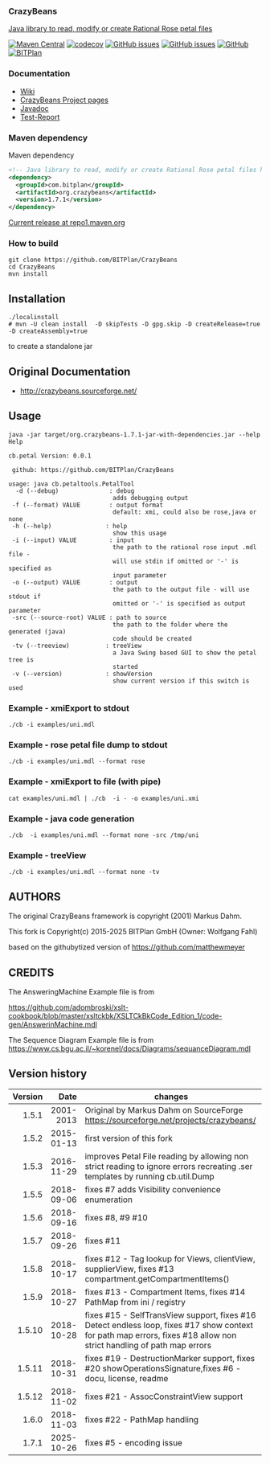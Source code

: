 ### CrazyBeans
[Java library to read, modify or create Rational Rose petal files](http://www.bitplan.com/CrazyBeans)

[![Maven Central](https://img.shields.io/maven-central/v/com.bitplan/org.crazybeans.svg)](https://search.maven.org/artifact/com.bitplan/org.crazybeans/1.6.0/jar)
[![codecov](https://codecov.io/gh/BITPlan/CrazyBeans/branch/master/graph/badge.svg)](https://codecov.io/gh/BITPlan/CrazyBeans)
[![GitHub issues](https://img.shields.io/github/issues/BITPlan/CrazyBeans.svg)](https://github.com/BITPlan/CrazyBeans/issues)
[![GitHub issues](https://img.shields.io/github/issues-closed/BITPlan/CrazyBeans.svg)](https://github.com/BITPlan/CrazyBeans/issues/?q=is%3Aissue+is%3Aclosed)
[![GitHub](https://img.shields.io/github/license/BITPlan/CrazyBeans.svg)](https://www.apache.org/licenses/LICENSE-2.0)
[![BITPlan](http://wiki.bitplan.com/images/wiki/thumb/3/38/BITPlanLogoFontLessTransparent.png/198px-BITPlanLogoFontLessTransparent.png)](http://www.bitplan.com)

### Documentation
* [Wiki](http://www.bitplan.com/CrazyBeans)
* [CrazyBeans Project pages](https://BITPlan.github.io/CrazyBeans)
* [Javadoc](https://BITPlan.github.io/CrazyBeans/apidocs/index.html)
* [Test-Report](https://BITPlan.github.io/CrazyBeans/surefire-report.html)
### Maven dependency

Maven dependency
```xml
<!-- Java library to read, modify or create Rational Rose petal files http://www.bitplan.com/CrazyBeans -->
<dependency>
  <groupId>com.bitplan</groupId>
  <artifactId>org.crazybeans</artifactId>
  <version>1.7.1</version>
</dependency>
```

[Current release at repo1.maven.org](http://repo1.maven.org/maven2/com/bitplan/org.crazybeans/1.6.0/)

### How to build
```
git clone https://github.com/BITPlan/CrazyBeans
cd CrazyBeans
mvn install
```
## Installation
```
./localinstall
# mvn -U clean install  -D skipTests -D gpg.skip -D createRelease=true -D createAssembly=true
```
to create a standalone jar

## Original Documentation 
* http://crazybeans.sourceforge.net/

## Usage
```
java -jar target/org.crazybeans-1.7.1-jar-with-dependencies.jar --help
Help

cb.petal Version: 0.0.1

 github: https://github.com/BITPlan/CrazyBeans

usage: java cb.petaltools.PetalTool
  -d (--debug)              : debug
                             adds debugging output
 -f (--format) VALUE        : output format 
                             default: xmi, could also be rose,java or none
 -h (--help)               : help
                             show this usage
 -i (--input) VALUE         : input
                             the path to the rational rose input .mdl file -
                             will use stdin if omitted or '-' is specified as
                             input parameter
 -o (--output) VALUE        : output
                             the path to the output file - will use stdout if
                             omitted or '-' is specified as output parameter
 -src (--source-root) VALUE : path to source
                             the path to the folder where the generated (java)
                             code should be created
 -tv (--treeview)          : treeView
                             a Java Swing based GUI to show the petal tree is
                             started
 -v (--version)            : showVersion
                             show current version if this switch is used
```                      

### Example - xmiExport to stdout
```
./cb -i examples/uni.mdl 
```

### Example - rose petal file dump to stdout
```
./cb -i examples/uni.mdl --format rose
```

### Example - xmiExport to file (with pipe)
```
cat examples/uni.mdl | ./cb  -i - -o examples/uni.xmi
```

### Example - java code generation
```
./cb  -i examples/uni.mdl --format none -src /tmp/uni
```

### Example - treeView
```
./cb -i examples/uni.mdl --format none -tv 
```

## AUTHORS
The original CrazyBeans framework is copyright (2001) Markus Dahm. 

This fork is Copyright(c) 2015-2025 BITPlan GmbH (Owner: Wolfgang Fahl)

based on the githubytized version of https://github.com/matthewmeyer

## CREDITS
The AnsweringMachine Example file is from

https://github.com/adombroski/xslt-cookbook/blob/master/xsltckbk/XSLTCkBkCode_Edition_1/code-gen/AnswerinMachine.mdl

The Sequence Diagram Example file is from
https://www.cs.bgu.ac.il/~korenel/docs/Diagrams/sequanceDiagram.mdl

## Version history
| Version | Date      | changes
| -------:| ------:   | ----------
| 1.5.1   | 2001-2013 | Original by Markus Dahm on SourceForge https://sourceforge.net/projects/crazybeans/
| 1.5.2   | 2015-01-13| first version of this fork
| 1.5.3   | 2016-11-29| improves Petal File reading by allowing non strict reading to ignore errors recreating .ser templates by running cb.util.Dump
| 1.5.5   | 2018-09-06| fixes #7 adds Visibility convenience enumeration
| 1.5.6   | 2018-09-16| fixes #8, #9 #10 
| 1.5.7   | 2018-09-26| fixes #11 
| 1.5.8   | 2018-10-17| fixes #12 - Tag lookup for Views, clientView, supplierView, fixes #13 compartment.getCompartmentItems()
| 1.5.9   | 2018-10-27| fixes #13 - Compartment Items, fixes #14 PathMap from ini / registry 
| 1.5.10  | 2018-10-28| fixes #15 - SelfTransView support, fixes #16 Detect endless loop, fixes #17 show context for path map errors, fixes #18 allow non strict handling of path map errors 
| 1.5.11  | 2018-10-31| fixes #19 - DestructionMarker support, fixes #20 showOperationsSignature,fixes #6 - docu, license, readme
| 1.5.12  | 2018-11-02| fixes #21 - AssocConstraintView support
| 1.6.0   | 2018-11-03| fixes #22 - PathMap handling
| 1.7.1   | 2025-10-26| fixes #5  - encoding issue
